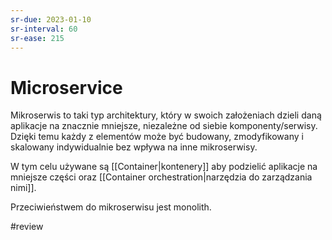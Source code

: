 ```yaml
---
sr-due: 2023-01-10
sr-interval: 60
sr-ease: 215
---
```


# Microservice

Mikroserwis to taki typ architektury, który w swoich założeniach dzieli daną aplikacje na znacznie mniejsze, niezależne od siebie komponenty/serwisy. Dzięki temu każdy z elementów może być budowany, zmodyfikowany i skalowany indywidualnie bez wpływa na inne mikroserwisy.

W tym celu używane są [[Container|kontenery]] aby podzielić aplikacje na mniejsze części oraz [[Container orchestration|narzędzia do zarządzania nimi]]. 

Przeciwieństwem do mikroserwisu jest monolith.

#review